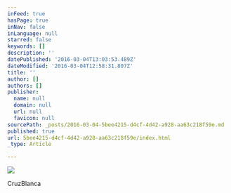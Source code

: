 ```yaml
---
inFeed: true
hasPage: true
inNav: false
inLanguage: null
starred: false
keywords: []
description: ''
datePublished: '2016-03-04T13:03:53.489Z'
dateModified: '2016-03-04T12:58:31.807Z'
title: ''
author: []
authors: []
publisher:
  name: null
  domain: null
  url: null
  favicon: null
sourcePath: _posts/2016-03-04-5bee4215-d4cf-4d42-a928-aa63c218f59e.md
published: true
url: 5bee4215-d4cf-4d42-a928-aa63c218f59e/index.html
_type: Article

---
```

![](https://the-grid-user-content.s3-us-west-2.amazonaws.com/3e35c67e-63d3-4406-9f41-1bd3ff84d2fe.png)

CruzBlanca